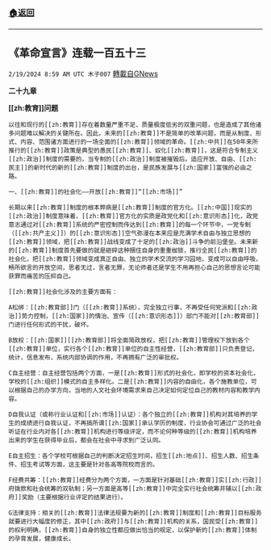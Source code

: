 ###  [:house:返回](README.md)
---


## 《革命宣言》连载一百五十三
`2/19/2024 8:59 AM UTC 木子007` [轉載自GNews](https://gnews.org/articles/2322253)

  **二十九章**

  **[[zh:教育]]问题**

    以往和现行的[[zh:教育]]存在着数量严重不足、质量极度低劣的双重问题，也是造成了其他诸多问题难以解决的关键所在。因此，未来的[[zh:教育]]不是简单的改革问题，而是从制度、形式、内容、范围诸方面进行的一场全面的[[zh:教育]]领域的革命。[[zh:中共]]在50年来所推行的[[zh:教育]]政策是典型的愚民[[zh:教育]]、奴化[[zh:教育]]，这是符合专制主义[[zh:政治]]制度的需要的，当专制的[[zh:政治]]制度被摧毁后。适应开放、自由、[[zh:民主]]的新时代的新的[[zh:教育]]制度的出台，是民族发展与[[zh:国家]]富强的必由之路。

    一、[[zh:教育]]的社会化——开放[[zh:教育]]“[[zh:市场]]”

    长期以来[[zh:教育]]制度的根本弊病是[[zh:教育]]制度的官方化。[[zh:中国]]现实的[[zh:政治]]制度意味着，[[zh:教育]]官方化的实质是政党化和[[zh:意识形态]]化，政党意志通过对[[zh:教育]]系统的严密控制而传达到[[zh:教育]]的每一个环节中，一党专制（[[zh:共产主义]]）的[[zh:意识形态]]空气弥漫在本来应是充满学术自由与独立思想的[[zh:教育]]领域，把[[zh:教育]]战线变成了十足的[[zh:政治]]斗争的前沿堡垒。未来新的[[zh:教育]]制度首先要做的就是砸碎这种捆住自身的重重枷锁，推行全民[[zh:教育]]的社会化，把[[zh:教育]]领域变成真正自由、独立的学术交流的学习园地，变成可以自由呼吸，畅所欲言的开放空间，思者无过，言者无罪，无论师者还是学生不用再担心自己的思想言论可能获罪而痛苦的压抑自己。

    [[zh:教育]]社会化涉及的主要方面有：

    A松绑：[[zh:教育部]]门（[[zh:教育]]系统），完全独立行事，不再受任何党派和[[zh:政治]]势力控制，[[zh:国家]]的情治、宣传（[[zh:意识形态]]）部门不能对[[zh:教育部]]门进行任何形式的干扰，破坏。

    B放权：[[zh:国家]][[zh:教育部]]将全面简政放权，把[[zh:教育]]管理权下放到各个[[zh:教育]]单位，实行各个[[zh:教育]]单位的自主性经营，[[zh:教育部]]只负责登记，统计，信息发布，系统内部协调的作用，不再拥有广泛的审批权。

    C自主经营：自主经营包括两个方面，一是[[zh:教育]]形式的社会化，即学校的资本社会化，学校的[[zh:组织]]模式的自主多样化。二是[[zh:教育]]内容的自由化，各个施教单位，可以根据自己的办学方向，当地的人文社会环境需求来自己决定如何定位自己的教材内容和教学内容。

    D自我认证（或称行业认证和[[zh:市场]]认证）：各个独立的[[zh:教育]]机构对其培养的学生的成绩进行自我认证，不再搞所谓[[zh:国家]]承认学历的制度，行业协会可通过广泛的社会听证在行业内对各[[zh:教育]]机构进行等级评定，而不论何种等级的[[zh:教育]]机构培养出来的学生在获得毕业后，都会在社会中寻求到广泛认同。

    E自主招生：各个学校可根据自己的判断决定招生时间，招生[[zh:地点]]、招生人数、招生条件、招生考试等方面，这主要是针对各高等院校而言的。

    F经费共筹：[[zh:教育]]经费分为两个方面，一方面是针对基础[[zh:教育]]实[[zh:行政]]府拨款和社会统筹的双轨制；另一方面是高等[[zh:教育]]中完全实行社会统筹并辅以[[zh:政府]]奖励（主要根据行业评定的结果进行）。

    G法律支持：相关的[[zh:教育]]法律法规要为新的[[zh:教育]]制度和[[zh:教育]]目标服务就要进行大幅度的修正，其中[[zh:政府]]与[[zh:教育]]机构的关系，国民受[[zh:教育]]的权利明确，[[zh:教育]]自身的独立性都应做出恰当的规定，以保护新的[[zh:教育]]体制的孕育发展，健康成长。
